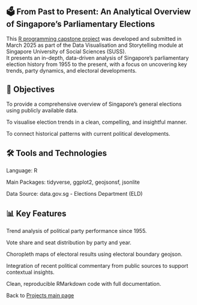 ## 🗳️ From Past to Present: An Analytical Overview of Singapore’s Parliamentary Elections  
This [R programming capstone project](https://cheeweeng.github.io/R_prog_capstone_SUSS/ANL501_ECA.html ) was developed and submitted in March 2025 as part of the Data Visualisation and Storytelling module at Singapore University of Social Sciences (SUSS).   
It presents an in-depth, data-driven analysis of Singapore’s parliamentary election history from 1955 to the present, with a focus on uncovering key trends, party dynamics, and electoral   developments.
## 📌 Objectives
To provide a comprehensive overview of Singapore’s general elections using publicly available data.

To visualise election trends in a clean, compelling, and insightful manner.

To connect historical patterns with current political developments.
## 🛠️ Tools and Technologies
Language: R

Main Packages: tidyverse, ggplot2, geojsonsf, jsonlite

Data Source: data.gov.sg - Elections Department (ELD)

## 📊 Key Features
Trend analysis of political party performance since 1955.

Vote share and seat distribution by party and year.

Choropleth maps of electoral results using electoral boundary geojson.

Integration of recent political commentary from public sources to support contextual insights.

Clean, reproducible RMarkdown code with full documentation.  

Back to [Projects main page](https://cheeweeng.github.io)
